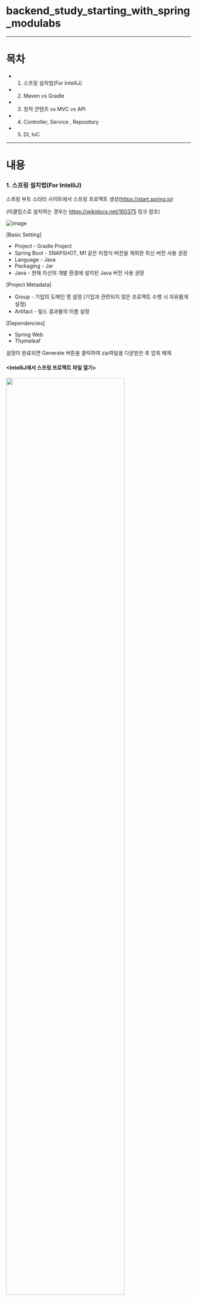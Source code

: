 # backend_study_starting_with_spring_modulabs
---
# 목차
- 1. 스프링 설치법(For IntelliJ)
- 2. Maven vs Gradle
- 3. 정적 콘텐츠 vs MVC vs API
- 4. Controller, Service , Repository
- 5. DI, IoC

---
# 내용
### 1. 스프링 설치법(For IntelliJ)
스프링 부트 스타터 사이트에서 스프링 프로젝트 생성(https://start.spring.io)

(이클립스로 설치하는 경우는 https://wikidocs.net/160375 링크 참조)

![image](https://user-images.githubusercontent.com/101415950/192459186-e7f13542-1063-451d-b9aa-1dc41ff08650.png)

[Basic Setting]
- Project - Gradle Project
- Spring Boot - SNAPSHOT, M1 같은 미정식 버전을 제외한 최신 버전 사용 권장
- Language - Java
- Packaging - Jar
- Java - 현재 자신의 개발 환경에 설치된 Java 버전 사용 권장

[Project Metadata]
- Group - 기업의 도메인 명 설정 (기업과 관련되지 않은 프로젝트 수행 시 자유롭게 설정)
- Artifact - 빌드 결과물의 이름 설정

[Dependencies]
- Spring Web
- Thymeleaf

설정이 완료되면  Generate 버튼을 클릭하여 zip파일을 다운받은 후 압축 해제

#### <IntelliJ에서 스프링 프로젝트 파일 열기>

<img src="https://user-images.githubusercontent.com/101415950/192464593-05687cb8-63fc-4f75-b479-444342a26928.png" width="80%" height="80%">

1. IntelliJ 상단바의 파일(File)에서 열기(Open)을 클릭
2. 압축을 푼 스프링 프로젝트 폴더에서 build.gradle 선택 후 확인 버튼 클릭

<img src="https://user-images.githubusercontent.com/101415950/192465073-0e5bcfa3-1049-4fc8-a63d-3e6e6865b05b.png" width="50%" height="50%">

3. 위와 같은 안내메시지가 팝업되면 프로젝트로 열기 클릭
4. 약간의 시간을 소요하여 자동으로 다운로드가 진행됨을 확인

위 과정을 통해 IntelliJ에서 스프링 프로젝트를 생성할 수 있음

#### <Gradle을 통해서 실행 하는 방식에서 Java로 바로 실행하는 방식으로 설정하여 실행 속도를 높이는 방법>

<img src="https://user-images.githubusercontent.com/101415950/192476018-d1ffc1dd-0427-4fa0-8fc5-385e6638200a.png" width="80%" height="80%">

1. IntelliJ 상단바의 파일(File)에서 설정(Preferences)을 클릭
2. 빌드, 실행, 배포(Build, Execution, Deployment)에서 빌드 도구(Build Tools)를 통해 Gradle을 클릭한 뒤 적색 박스와 같이 설정

   -> 다음을 사용하여 빌드 및 실행(Build and run using) - IntelliJ IDEA
 
   -> 다음을 사용하여 테스트 실행(Run tests using) - IntelliJ IDEA

   -> Gradle JVM - 설치된 자바 버전 선택

---
### 2. Maven vs Gradle

[maven]
```
<dependencies>
      <dependency>
          <groupId>org.springframework.boot</groupId>
          <artifactId>spring-boot-starter</artifactId>
      </dependency>
      <dependency>
          <groupId>org.springframework.boot</groupId>
          <artifactId>spring-boot-starter-test</artifactId>
      </dependency>
<dependencies> 
```

[gradle]
```
dependencies {
      implementation 'org.springframework.boot:spring-boot-starter'
      testImplementation 'org.springframework.boot:spring-boot-starter-test'
}
```

---
### 3. 정적 콘텐츠 vs MVC vs API

---
### 4. Controller, Service , Repository


---
### 5. DI, IoC


https://gist.github.com/ihoneymon/652be052a0727ad59601
